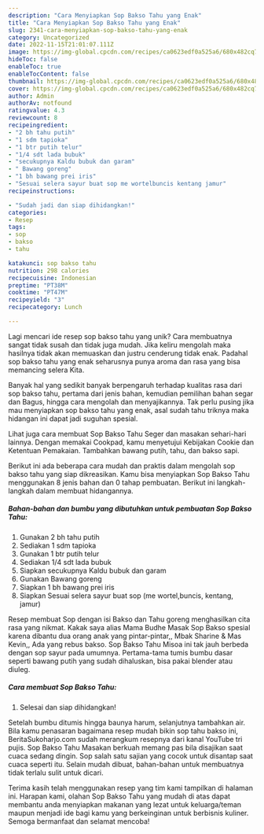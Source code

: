 ```yaml
---
description: "Cara Menyiapkan Sop Bakso Tahu yang Enak"
title: "Cara Menyiapkan Sop Bakso Tahu yang Enak"
slug: 2341-cara-menyiapkan-sop-bakso-tahu-yang-enak
category: Uncategorized
date: 2022-11-15T21:01:07.111Z
image: https://img-global.cpcdn.com/recipes/ca0623edf0a525a6/680x482cq70/sop-bakso-tahu-foto-resep-utama.jpg
hideToc: false
enableToc: true
enableTocContent: false
thumbnail: https://img-global.cpcdn.com/recipes/ca0623edf0a525a6/680x482cq70/sop-bakso-tahu-foto-resep-utama.jpg
cover: https://img-global.cpcdn.com/recipes/ca0623edf0a525a6/680x482cq70/sop-bakso-tahu-foto-resep-utama.jpg
author: Admin
authorAv: notfound
ratingvalue: 4.3
reviewcount: 8
recipeingredient:
- "2 bh tahu putih"
- "1 sdm tapioka"
- "1 btr putih telur"
- "1/4 sdt lada bubuk"
- "secukupnya Kaldu bubuk dan garam"
- " Bawang goreng"
- "1 bh bawang prei iris"
- "Sesuai selera sayur buat sop me wortelbuncis kentang jamur"
recipeinstructions:

- "Sudah jadi dan siap dihidangkan!"
categories:
- Resep
tags:
- sop
- bakso
- tahu

katakunci: sop bakso tahu 
nutrition: 298 calories
recipecuisine: Indonesian
preptime: "PT38M"
cooktime: "PT47M"
recipeyield: "3"
recipecategory: Lunch

---
```





Lagi mencari ide resep sop bakso tahu yang unik? Cara membuatnya sangat tidak susah dan tidak juga mudah. Jika keliru mengolah maka hasilnya tidak akan memuaskan dan justru cenderung tidak enak. Padahal sop bakso tahu yang enak seharusnya punya aroma dan rasa yang bisa memancing selera Kita.





Banyak hal yang sedikit banyak berpengaruh terhadap kualitas rasa dari sop bakso tahu, pertama dari jenis bahan, kemudian pemilihan bahan segar dan Bagus, hingga cara mengolah dan menyajikannya. Tak perlu pusing jika mau menyiapkan sop bakso tahu yang enak,      asal sudah tahu triknya maka hidangan ini dapat jadi suguhan spesial.














Lihat juga cara membuat Sop Bakso Tahu Seger dan masakan sehari-hari lainnya. Dengan memakai Cookpad, kamu menyetujui Kebijakan Cookie dan Ketentuan Pemakaian. Tambahkan bawang putih, tahu, dan bakso sapi.






Berikut ini ada beberapa cara mudah dan praktis dalam mengolah sop bakso tahu yang siap dikreasikan. Kamu bisa menyiapkan Sop Bakso Tahu menggunakan 8 jenis bahan dan 0 tahap pembuatan. Berikut ini langkah-langkah dalam membuat hidangannya.

<!--inarticleads1-->

##### Bahan-bahan dan bumbu yang dibutuhkan untuk pembuatan Sop Bakso Tahu:

1. Gunakan 2 bh tahu putih
1. Sediakan 1 sdm tapioka
1. Gunakan 1 btr putih telur
1. Sediakan 1/4 sdt lada bubuk
1. Siapkan secukupnya Kaldu bubuk dan garam
1. Gunakan  Bawang goreng
1. Siapkan 1 bh bawang prei iris
1. Siapkan Sesuai selera sayur buat sop (me wortel,buncis, kentang, jamur)


Resep membuat Sop dengan isi Bakso dan Tahu goreng menghasilkan cita rasa yang nikmat. Kakak saya alias Mama Budhe Masak Sop Bakso spesial karena dibantu dua orang anak yang pintar-pintar,, Mbak Sharine &amp; Mas Kevin,, Ada yang rebus bakso. Sop Bakso Tahu Misoa ini tak jauh berbeda dengan sop sayur pada umumnya. Pertama-tama tumis bumbu dasar seperti bawang putih yang sudah dihaluskan, bisa pakai blender atau diuleg. 

<!--inarticleads2-->

##### Cara membuat Sop Bakso Tahu:


1. Selesai dan siap dihidangkan!

Setelah bumbu ditumis hingga baunya harum, selanjutnya tambahkan air. Bila kamu penasaran bagaimana resep mudah bikin sop tahu bakso ini, BeritaSukoharjo.com sudah merangkum resepnya dari kanal YouTube tri pujis. Sop Bakso Tahu Masakan berkuah memang pas bila disajikan saat cuaca sedang dingin. Sop salah satu sajian yang cocok untuk disantap saat cuaca seperti itu. Selain mudah dibuat, bahan-bahan untuk membuatnya tidak terlalu sulit untuk dicari. 

Terima kasih telah menggunakan resep yang tim kami tampilkan di halaman ini. Harapan kami, olahan Sop Bakso Tahu yang mudah di atas dapat membantu anda menyiapkan makanan yang lezat untuk keluarga/teman maupun menjadi ide bagi kamu yang berkeinginan untuk berbisnis kuliner. Semoga bermanfaat dan selamat mencoba!
